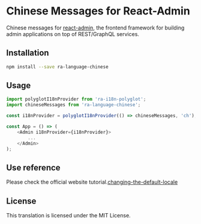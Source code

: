 # Chinese Messages for React-Admin

Chinese messages for [react-admin](https://github.com/marmelab/react-admin), the frontend framework for building admin applications on top of REST/GraphQL services.

## Installation

```sh
npm install --save ra-language-chinese
```

## Usage

```js
import polyglotI18nProvider from 'ra-i18n-polyglot';
import chineseMessages from 'ra-language-chinese';

const i18nProvider = polyglotI18nProvider(() => chineseMessages, 'ch');

const App = () => (
    <Admin i18nProvider={i18nProvider}>
        ...
    </Admin>
);
```

## Use reference
Please check the official website tutorial.[changing-the-default-locale](https://marmelab.com/react-admin/Translation.html#changing-the-default-locale)

## License

This translation is licensed under the MIT License.
